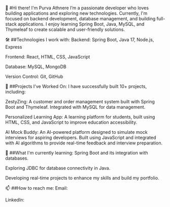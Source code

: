 
👋 #Hi there! I'm Purva Athnere
I’m a passionate developer who loves building applications and exploring new technologies. Currently, I'm focused on backend development, database management, and building full-stack applications. I enjoy learning Spring Boot, Java, MySQL, and Thymeleaf to create scalable and user-friendly solutions.

🛠 ##Technologies I work with:
Backend: Spring Boot, Java 17, Node.js, Express

Frontend: React, HTML, CSS, JavaScript

Database: MySQL, MongoDB

Version Control: Git, GitHub

🚀 ##Projects I've Worked On:
I have successfully built 10+ projects, including:

ZestyZing: A customer and order management system built with Spring Boot and Thymeleaf. Integrated with MySQL for data management.

Personalized Learning App: A learning platform for students, built using HTML, CSS, and JavaScript to improve education accessibility.

AI Mock Buddy: An AI-powered platform designed to simulate mock interviews for aspiring developers. Built using JavaScript and integrated with AI algorithms to provide real-time feedback and interview preparation.

🌱 ##What I'm currently learning:
Spring Boot and its integration with databases.

Exploring JDBC for database connectivity in Java.

Developing real-time projects to enhance my skills and build my portfolio.

📫 ##How to reach me:
Email: 

LinkedIn: 

